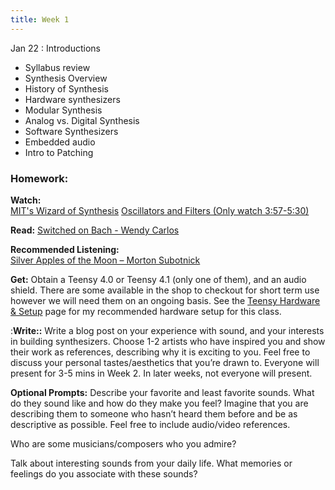 ```yaml
---
title: Week 1
---
```


Jan 22
: Introductions

- Syllabus review
- Synthesis Overview
- History of Synthesis
- Hardware synthesizers
- Modular Synthesis
- Analog vs. Digital Synthesis
- Software Synthesizers
- Embedded audio
- Intro to Patching

### Homework:

**Watch:**  
[MIT's Wizard of Synthesis](https://www.youtube.com/watch?v=cTCVm-Eo1F0&)
[Oscillators and Filters (Only watch 3:57-5:30)](https://www.youtube.com/watch?v=c3udLCvoCC0&t=237s)

**Read:**
[Switched on Bach - Wendy Carlos](https://www.moogmusic.com/media/switched-bach-how-world-met-moog)

**Recommended Listening:**  
[Silver Apples of the Moon – Morton Subotnick](https://www.youtube.com/watch?v=9HoljsO22qA)

**Get:** Obtain a Teensy 4.0 or Teensy 4.1 (only one of them), and an audio shield. There are some available in the shop to checkout for short term use however we will need them on an ongoing basis. See the [Teensy Hardware & Setup](https://designingyourvoice.com/TeensyHardware/) page for my recommended hardware setup for this class.

:**Write::** Write a blog post on your experience with sound, and your interests in building synthesizers. Choose 1-2 artists who have inspired you and show their work as references, describing why it is exciting to you. Feel free to discuss your personal tastes/aesthetics that you’re drawn to. Everyone will present for 3-5 mins in Week 2. In later weeks, not everyone will present.

**Optional Prompts:**
Describe your favorite and least favorite sounds. What do they sound like and how do they make you feel? Imagine that you are describing them to someone who hasn’t heard them before and be as descriptive as possible. Feel free to include audio/video references.

Who are some musicians/composers who you admire?

Talk about interesting sounds from your daily life. What memories or feelings do you associate with these sounds?
